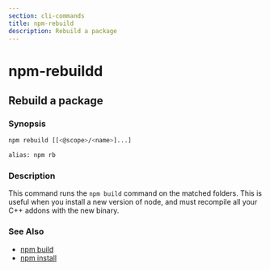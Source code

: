 ```yaml
---
section: cli-commands 
title: npm-rebuild
description: Rebuild a package
---
```


# npm-rebuildd

## Rebuild a package

### Synopsis

```bash
npm rebuild [[<@scope>/<name>]...]

alias: npm rb
```

### Description

This command runs the `npm build` command on the matched folders.  This is useful
when you install a new version of node, and must recompile all your C++ addons with
the new binary.

### See Also

* [npm build](/cli-commands/npm-build)
* [npm install](/cli-commands/npm-install)
